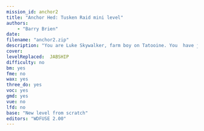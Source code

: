 ```yaml
---
mission_id: anchor2
title: "Anchor Hed: Tusken Raid mini level"
authors: 
    - "Barry Brien"
date:
filename: "anchor2.zip"
description: "You are Luke Skywalker, farm boy on Tatooine. You  have just received a distress call from your friend Windy, who is trapped in the village of Anchor Hed during a particularly bad Tusken raid. You rush to aid your friend in your T-16 Skyhopper, landing just outside the village gate, you are completely unarmed."
cover:
levelReplaced:	JABSHIP
difficulty: no
bm:	yes
fme: no
wax: yes
three_do: yes
voc: yes
gmd: yes
vue: no
lfd: no
base: "New level from scratch"
editors: "WDFUSE 2.00"
---
```

